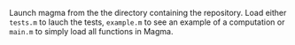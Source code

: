 Launch magma from the the directory containing the repository.
Load either `tests.m` to lauch the tests, `example.m` to see an example of a computation or `main.m` to simply load all functions in Magma.
